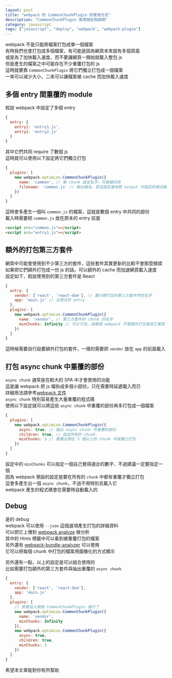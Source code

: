 ```yaml
---
layout: post
title: "webpack 的 CommonChunkPlugin 的使用方式"
description: "CommonChunkPlugin 常用設定與說明"
category: javascript
tags: ["javascript", "deploy", "webpack", "webpack-plugin"]
---
```


webpack 不是只能將檔案打包成單一個檔案  
有時我們也會打包成多個檔案，有可能是因為網頁本來就有多個頁面  
或是為了加快載入速度，而不要讓網頁一開始就載入整包 js  
但是產生的檔案之中可能存在不少重覆打包的 js  
這時就要靠 `CommonChunkPlugin` 將它們獨立打包成一個檔案  
一來可以減少大小，二來可以讓檔案被 cache 而加快載入速度  
<!-- more -->

## 多個 entry 間重覆的 module ##

假設 webpack 中設定了多個 entry  

~~~javascript
{
  entry: {
    entry1: 'entry1.js',
    entry2: 'entry2.js'
  }
}
~~~

其中它們共同 require 了數個 js  
這時就可以使用以下設定將它們獨立打包  

~~~javascript
{
  plugins: [
    new webpack.optimize.CommonChunkPlugin({
      name: 'common', // 幫 chunk 設定名字，可做識別用
      filename: 'common.js' // 輸出檔名，若沒設定會依照 output 中指定的格式輸出
    })
  ]
}
~~~

這時會多產生一個叫 `common.js` 的檔案，這就是數個 entry 中共同的部份  
載入時需要把 `common.js` 放在原本的 entry 前面  

~~~html
<script src="common.js"></script>
<script src="entry1.js"></script>
~~~

## 額外的打包第三方套件 ##

網頁中可能會使用到不少第三方的套件，這些套件其實更新的比較不會那麼頻煩  
如果把它們額外打包成一份 js 的話，可以額外的 cache 而加速網頁載入速度  
設定如下，假設使用到的第三方套件是 React  

~~~javascript
{
  entry: {
    vendor: ['react', 'react-dom'], // 要分開打包的第三方套件們的名字
    app: 'main.js' // 主程式的 entry
  },
  plugins: [
    new webpack.optimize.CommonChunkPlugin({
      name: 'vendor', // 第三方套件的 chunk 的名字
      minChunks: Infinity // 可以不加，這確保 webpack 不會額外打包進其它東西
    })
  ]
}
~~~

這時候需要自行設要額外打包的套件，一樣的需要把 `vendor` 放在 `app` 的前面載入  

## 打包 async chunk 中重覆的部份 ##

`async chunk` 通常是在較大的 SPA 中才會使用的功能  
這是讓 webpack 把 js 檔拆成多個小部份，只在需要時延遲載入而已  
詳細用法請參考[webpack 文件](https://webpack.js.org/guides/code-splitting-async/)  
`async chunk` 特別容易產生大量重覆的程式碼  
使用以下設定就可以將這些 `async chunk` 中重覆的部份再多打包成一個檔案  

~~~javascript
{
  plugins: [
    new webpack.optimize.CommonChunkPlugin({
      async: true, // 抽出 async chunk 中重覆的部份
      children: true, // 指定所有的 chunk
      minChunks: 3 // 重覆出現在 3 個以上的 chunk 中就獨立打包
    })
  ]
}
~~~

設定中的 `minChunks` 可以指定一個自己覺得適合的數字，不過建議一定要指定一個  
因為 webpack 預設的設定是要在所有的 `chunk` 中都有重覆才獨立打包  
這會多產生出一個 `async chunk`，不過不用特別去載入它  
webpack 產生的程式碼會在需要時自動載入的  

## Debug ##

是的 debug  
webpack 可以使用 `--json` 這個選項產生打包的詳細資料  
可以把它上傳到 [webpack analyze](https://webpack.github.io/analyse/) 做分析  
其中的 Hints 標籤中可以看到被重覆打包的檔案  
另外還有 [webpack-bundle-analyzer](webpack-bundle-analyzer) 可以使用  
它可以把每個 chunk 中打包的檔案用圖像化的方式顯示

[webpack-bundle-analyzer]: https://www.npmjs.com/package/webpack-bundle-analyzer

另外還有一點，以上的設定是可以組合使用的  
比如需要打包額外的第三方套件與抽出重覆的 `async chunk`  

~~~javascript
{
  entry: {
    vendor: ['react', 'react-dom'],
    app: 'main.js'
  },
  plugins: [
    // 直接加入兩個 CommonChunkPlugin 就行了
    new webpack.optimize.CommonChunkPlugin({
      name: 'vendor',
      minChunks: Infinity
    }),
    new webpack.optimize.CommonChunkPlugin({
      async: true,
      children: true,
      minChunks: 3
    })
  ]
}
~~~

希望本文章能對你有所幫助  
